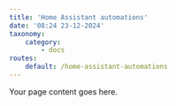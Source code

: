 ```yaml
---
title: 'Home Assistant automations'
date: '08:24 23-12-2024'
taxonomy:
    category:
        - docs
routes:
    default: /home-assistant-automations
---
```


Your page content goes here.